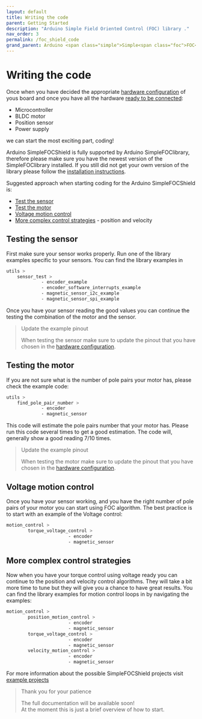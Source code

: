 ```yaml
---
layout: default
title: Writing the code
parent: Getting Started
description: "Arduino Simple Field Oriented Control (FOC) library ."
nav_order: 3
permalink: /foc_shield_code
grand_parent: Arduino <span class="simple">Simple<span class="foc">FOC</span>Shield</span>
---
```


# Writing the code
Once when you have decided the appropriate [hardware configuration](pads_soldering) of yous board and once you have all the hardware [ready to be connected](foc_shield_connect_hardware): 
- Microcontroller
- BLDC motor
- Position sensor
- Power supply

we can start the most exciting part, coding!

Arduino <span class="simple">Simple<span class="foc">FOC</span>Shield</span> is fully supported by Arduino <span class="simple">Simple<span class="foc">FOC</span>library</span>, therefore please make sure you have the newest version of the  <span class="simple">Simple<span class="foc">FOC</span>library</span> installed. If you still did not get your owm version of the library please follow the [installation instructions](installation). 

Suggested approach when starting coding for the Arduino <span class="simple">Simple<span class="foc">FOC</span>Shield</span> is:

- [Test the sensor](#testing-the-sensor)
- [Test the motor](#testing-the-motor)
- [Voltage motion control](#voltage-motion-control)
- [More complex control strategies](#more-complex-control-strategies) - position and velocity

## Testing the sensor
First make sure your sensor works properly. Run one of the library examples specific to your sensors. You can find the library examples in 
```sh
utils >
    sensor_test >
             - encoder_example
             - encoder_software_interrupts_example
             - magnetic_sensor_i2c_example
             - magnetic_sensor_spi_example
```
Once you have your sensor reading the good values you can continue the testing the combination of the motor and the sensor.

<blockquote class="warning"> <p class="heading">Update the example pinout</p> 
When testing the sensor make sure to update the pinout that you have chosen in the <a href="pads_soldering">hardware configuration</a>.</blockquote>

## Testing the motor
If you are not sure what is the number of pole pairs your motor has, please check the example code:
```sh
utils >
    find_pole_pair_number >
             - encoder
             - magnetic_sensor
```
This code will estimate the pole pairs number that your motor has. Please run this code several times to get a good estimation. The code will, generally show a good reading 7/10 times.

<blockquote class="warning"> <p class="heading">Update the example pinout</p> 
When testing the motor make sure to update the pinout that you have chosen in the <a href="pads_soldering">hardware configuration</a>.</blockquote>

## Voltage motion control 
Once you have your sensor working, and you have the right number of pole pairs of your motor you can start using FOC algorithm. The best practice is to start with an example of the Voltage control:
```sh
motion_control > 
        torque_voltage_control > 
                       - encoder
                       - magnetic_sensor
```

## More complex control strategies
Now when you have your torque control using voltage ready you can continue to the position and velocity control algorithms. They will take a bit more time to tune but they will give you a chance to have great results. You can find the library examples for motion control loops in by navigating the examples:

```sh
motion_control > 
        position_motion_control > 
                       - encoder
                       - magnetic_sensor
        torque_voltage_control > 
                       - encoder
                       - magnetic_sensor
        velocity_motion_control > 
                       - encoder
                       - magnetic_sensor
```
For more information about the possible <span class="simple">Simple<span class="foc">FOC</span>Shield</span> projects visit [example projects](examples)

<blockquote class="info"> <p class="heading">Thank you for your patience </p> The full documentation will be available soon! <br>
At the moment this is just a brief overview of how to start. </blockquote>